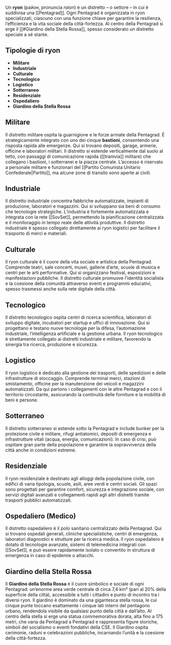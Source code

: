 Un **ryon** (район, pronuncia _raion_) è un distretto – o settore – in cui è suddivisa una [[Pentagrad]]. Ogni Pentagrad è organizzata in ryon specializzati, ciascuno con una funzione chiave per garantire la resilienza, l’efficienza e la vita sociale della città-fortezza. Al centro della Pentagrad si erge il [[#Giardino della Stella Rossa]], spesso considerato un distretto speciale a sé stante.
## Tipologie di ryon

- **Militare**
- **Industriale**
- **Culturale**
- **Tecnologico**
- **Logistico**
- **Sotterraneo**
- **Residenziale**
- **Ospedaliero**
- **Giardino della Stella Rossa**
## Militare
Il distretto militare ospita la guarnigione e le forze armate della Pentagrad. È strategicamente integrato con uno dei cinque **bastioni**, consentendo una risposta rapida alle emergenze. Qui si trovano depositi, garage, armerie, officine e laboratori militari. Il distretto si estende verticalmente dal suolo al tetto, con passaggi di comunicazione rapida ([[tramvia]] militare) che collegano i bastioni, i sotterranei e la piazza centrale. L’accesso è riservato a personale militare e funzionari del [[Partito Comunista Unitario Confederale|Partito]], ma alcune zone di transito sono aperte ai civili.
## Industriale
Il distretto industriale concentra fabbriche automatizzate, impianti di produzione, laboratori e magazzini. Qui si sviluppano sia beni di consumo che tecnologie strategiche. L’industria è fortemente automatizzata e integrata con la rete [[SovSet]], permettendo la pianificazione centralizzata e il monitoraggio in tempo reale delle attività produttive. Il distretto industriale è spesso collegato direttamente ai ryon logistici per facilitare il trasporto di merci e materiali.
## Culturale
Il ryon culturale è il cuore della vita sociale e artistica della Pentagrad. Comprende teatri, sale concerti, musei, gallerie d’arte, scuole di musica e centri per le arti performative. Qui si organizzano festival, esposizioni e manifestazioni pubbliche. Il distretto culturale promuove l’identità socialista e la coesione della comunità attraverso eventi e programmi educativi, spesso trasmessi anche sulla rete digitale della città.
## Tecnologico
Il distretto tecnologico ospita centri di ricerca scientifica, laboratori di sviluppo digitale, incubatori per startup e uffici di innovazione. Qui si progettano e testano nuove tecnologie per la difesa, l’automazione industriale, l’intelligenza artificiale e la gestione urbana. Il ryon tecnologico è strettamente collegato ai distretti industriale e militare, favorendo la sinergia tra ricerca, produzione e sicurezza.
## Logistico
Il ryon logistico è dedicato alla gestione dei trasporti, delle spedizioni e delle infrastrutture di stoccaggio. Comprende terminal merci, stazioni di smistamento, officine per la manutenzione dei veicoli e magazzini automatizzati. Da qui partono i collegamenti con le altre Pentagrad e con il territorio circostante, assicurando la continuità delle forniture e la mobilità di beni e persone.
## Sotterraneo
Il distretto sotterraneo si estende sotto la Pentagrad e include bunker per la protezione civile e militare, rifugi antiatomici, depositi di emergenza e infrastrutture vitali (acqua, energia, comunicazioni). In caso di crisi, può ospitare gran parte della popolazione e garantire la sopravvivenza della città anche in condizioni estreme.
## Residenziale
Il ryon residenziale è destinato agli alloggi della popolazione civile, con edifici di varia tipologia, scuole, asili, aree verdi e centri sociali. Gli spazi sono progettati per garantire comfort, sicurezza e integrazione sociale, con servizi digitali avanzati e collegamenti rapidi agli altri distretti tramite trasporti pubblici automatizzati.
## Ospedaliero (Medico)

Il distretto ospedaliero è il polo sanitario centralizzato della Pentagrad. Qui si trovano ospedali generali, cliniche specialistiche, centri di emergenza, laboratori diagnostici e strutture per la ricerca medica. Il ryon ospedaliero è dotato di tecnologie avanzate, sistemi di telemedicina integrati con [[SovSet]], e può essere rapidamente isolato o convertito in struttura di emergenza in caso di epidemie o attacchi.

## Giardino della Stella Rossa

Il **Giardino della Stella Rossa** è il cuore simbolico e sociale di ogni Pentagrad: un’enorme area verde centrale di circa 7,4 km² (pari al 20% della superficie della città), accessibile a tutti i cittadini e punto di incontro tra i diversi ryon. Il giardino è dominato da una gigantesca stella rossa, le cui cinque punte toccano esattamente i cinque lati interni del pentagono urbano, rendendola visibile da qualsiasi punto della città e dall’alto. 
Al centro della stella si erge una statua commemorativa dorata, alta fino a 175 metri, che varia da Pentagrad a Pentagrad e rappresenta figure storiche, simboli del socialismo o eventi fondativi della CSE. Il Giardino ospita cerimonie, raduni e celebrazioni pubbliche, incarnando l’unità e la coesione della città-fortezza.